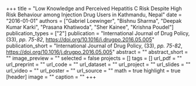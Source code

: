 +++
title = "Low Knowledge and Perceived Hepatitis C Risk Despite High Risk Behaviour among Injection Drug Users in Kathmandu, Nepal"
date = "2016-01-01"
authors = ["Gabriel Loewinger", "Bishnu Sharma", "Deepak Kumar Karki", "Prasana Khatiwoda", "Sher Kainee", "Krishna Poudel"]
publication_types = ["2"]
publication = "International Journal of Drug Policy, (33), _pp. 75-82_, https://doi.org/10.1016/j.drugpo.2016.05.005"
publication_short = "International Journal of Drug Policy, (33), _pp. 75-82_, https://doi.org/10.1016/j.drugpo.2016.05.005"
abstract = ""
abstract_short = ""
image_preview = ""
selected = false
projects = []
tags = []
url_pdf = ""
url_preprint = ""
url_code = ""
url_dataset = ""
url_project = ""
url_slides = ""
url_video = ""
url_poster = ""
url_source = ""
math = true
highlight = true
[header]
image = ""
caption = ""
+++

